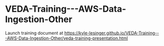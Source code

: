 # VEDA-Training---AWS-Data-Ingestion-Other

Launch training document at https://kyle-lesinger.github.io/VEDA-Training---AWS-Data-Ingestion-Other/veda-training-presentation.html
